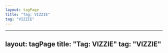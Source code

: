 ```yaml
---
layout: tagPage
title: "Tag: VIZZIE"
tag: "VIZZIE"
---
```

---
layout: tagPage
title: "Tag: VIZZIE"
tag: "VIZZIE"
---
